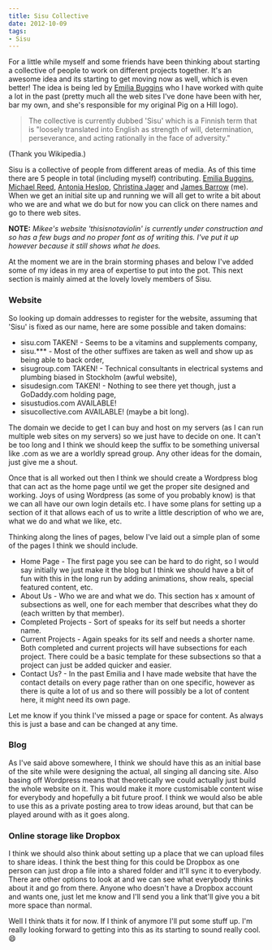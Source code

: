 ```yaml
---
title: Sisu Collective
date: 2012-10-09
tags:
- Sisu
---
```


For a little while myself and some friends have been thinking about starting a collective of people to work on different projects together. It's an awesome idea and its starting to get moving now as well, which is even better! The idea is being led by <a href="http://www.emiliabuggins.com">Emilia Buggins</a> who I have worked with quite a lot in the past (pretty much all the web sites I've done have been with her, bar my own, and she's responsible for my original Pig on a Hill logo).

> The collective is currently dubbed 'Sisu' which is a Finnish term that is "loosely translated into English as strength of will, determination, perseverance, and acting rationally in the face of adversity."

(Thank you Wikipedia.)

Sisu is a collective of people from different areas of media. As of this time there are 5 people in total (including myself) contributing. <a title="Emilia Buggins" href="http://www.emiliabuggins.com" target="_blank">Emilia Buggins</a>, <a title="Michael Reed" href="http://www.thisisnotaviolin.com" target="_blank">Michael Reed</a>, <a title="Antonia Heslop" href="http://www.antoniaheslop.com" target="_blank">Antonia Heslop</a>, <a title="Christina Jager" href="http://cmjinlondon.blogspot.ca" target="_blank">Christina Jager</a> and <a title="James Barrow" href="http://www.pigonahill.com" target="_blank">James Barrow</a> (me). When we get an initial site up and running we will all get to write a bit about who we are and what we do but for now you can click on there names and go to there web sites.

<!-- READMORE -->

**NOTE:** _Mikee's website 'thisisnotaviolin' is currently under construction and so has a few bugs and no proper font as of writing this. I've put it up however because it still shows what he does._

At the moment we are in the brain storming phases and below I've added some of my ideas in my area of expertise to put into the pot. This next section is mainly aimed at the lovely lovely members of Sisu.

### Website

So looking up domain addresses to register for the website, assuming that 'Sisu' is fixed as our name, here are some possible and taken domains:

- sisu.com TAKEN! - Seems to be a vitamins and supplements company,
- sisu.*** - Most of the other suffixes are taken as well and show up as being able to back order,
- sisugroup.com TAKEN! - Technical consultants in electrical systems and plumbing biased in Stockholm (awful website),
- sisudesign.com TAKEN! - Nothing to see there yet though, just a GoDaddy.com holding page,
- sisustudios.com AVAILABLE!
- sisucollective.com AVAILABLE! (maybe a bit long).

The domain we decide to get I can buy and host on my servers (as I can run multiple web sites on my servers) so we just have to decide on one. It can't be too long and I think we should keep the suffix to be something universal like .com as we are a worldly spread group. Any other ideas for the domain, just give me a shout.

Once that is all worked out then I think we should create a Wordpress blog that can act as the home page until we get the proper site designed and working. Joys of using Wordpress (as some of you probably know) is that we can all have our own login details etc. I have some plans for setting up a section of it that allows each of us to write a little description of who we are, what we do and what we like, etc.

Thinking along the lines of pages, below I've laid out a simple plan of some of the pages I think we should include.

- Home Page - The first page you see can be hard to do right, so I would say initially we just make it the blog but I think we should have a bit of fun with this in the long run by adding animations, show reals, special featured content, etc.
- About Us - Who we are and what we do. This section has x amount of subsections as well, one for each member that describes what they do (each written by that member).
- Completed Projects - Sort of speaks for its self but needs a shorter name.
- Current Projects - Again speaks for its self and needs a shorter name. Both completed and current projects will have subsections for each project. There could be a basic template for these subsections so that a project can just be added quicker and easier.
- Contact Us? - In the past Emilia and I have made website that have the contact details on every page rather than on one specific, however as there is quite a lot of us and so there will possibly be a lot of content here, it might need its own page.

Let me know if you think I've missed a page or space for content. As always this is just a base and can be changed at any time.

### Blog

As I've said above somewhere, I think we should have this as an initial base of the site while were designing the actual, all singing all dancing site. Also basing off Wordpress means that theoretically we could actually just build the whole website on it. This would make it more customisable content wise for everybody and hopefully a bit future proof. I think we would also be able to use this as a private posting area to trow ideas around, but that can be played around with as it goes along.

### Online storage like Dropbox

I think we should also think about setting up a place that we can upload files to share ideas. I think the best thing for this could be Dropbox as one person can just drop a file into a shared folder and it'll sync it to everybody. There are other options to look at and we can see what everybody thinks about it and go from there. Anyone who doesn't have a Dropbox account and wants one, just let me know and I'll send you a link that'll give you a bit more space than normal.

Well I think thats it for now. If I think of anymore I'll put some stuff up. I'm really looking forward to getting into this as its starting to sound really cool. 😄
